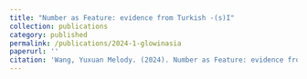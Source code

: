 ```yaml
---
title: "Number as Feature: evidence from Turkish -(s)I"
collection: publications
category: published
permalink: /publications/2024-1-glowinasia
paperurl: ''
citation: 'Wang, Yuxuan Melody. (2024). Number as Feature: evidence from Turkish -(s)I. In <i>Proceedings of GLOW in Asia XIV</i>. CUHK.'
---
```

